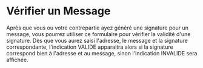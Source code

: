 # Vérifier un Message

Après que vous ou votre contrepartie ayez généré une signature pour un message, vous pourrez utiliser ce formulaire pour vérifier la validité d'une signature.
Dès que vous aurez saisi l'adresse, le message et la signature correspondante, l'indication VALIDE apparaitra alors si la signature correspond bien à l'adresse et au message, sinon l'indication INVALIDE sera affichée.
